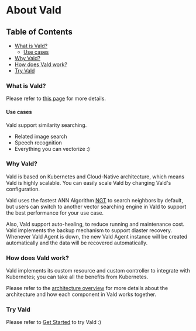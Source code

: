 # About Vald <!-- omit in toc -->

## Table of Contents <!-- omit in toc -->

- [What is Vald?](#what-is-vald)
  - [Use cases](#use-cases)
- [Why Vald?](#why-vald)
- [How does Vald work?](#how-does-vald-work)
- [Try Vald](#try-vald)

### What is Vald?

Please refer to [this page](https://github.com/vdaas/vald#what-is-vald) for more details.

#### Use cases

Vald support similarity searching.

- Related image search
- Speech recognition
- Everything you can vectorize :)

### Why Vald?

Vald is based on Kubernetes and Cloud-Native architecture, which means Vald is highly scalable. You can easily scale Vald by changing Vald's configuration.

Vald uses the fastest ANN Algorithm [NGT](https://github.com/yahoojapan/NGT) to search neighbors by default, but users can switch to another vector searching engine in Vald to support the best performance for your use case.

Also, Vald support auto-healing, to reduce running and maintenance cost. Vald implements the backup mechanism to support diaster recovery. Whenever Vald Agent is down, the new Vald Agent instance will be created automatically and the data will be recovered automatically.

### How does Vald work?

Vald implements its custom resource and custom controller to integrate with Kubernetes; you can take all the benefits from Kubernetes.

Please refer to the [architecture overview](./architecture.md) for more details about the architecture and how each component in Vald works together.

### Try Vald

Please refer to [Get Started](./get-started.md) to try Vald :)
